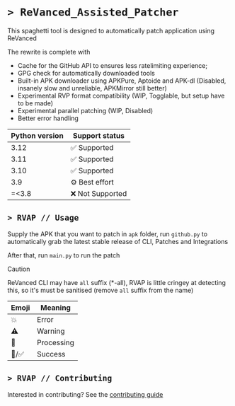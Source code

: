 # `> ReVanced_Assisted_Patcher`
This spaghetti tool is designed to automatically patch application using ReVanced

The rewrite is complete with 
* Cache for the GitHub API to ensures less ratelimiting experience;
* GPG check for automatically downloaded tools
* Built-in APK downloader using APKPure, Aptoide and APK-dl (Disabled, insanely slow and unreliable, APKMirror still better)
* Experimental RVP format compatibility (WIP, Togglable, but setup have to be made)
* Experimental parallel patching (WIP, Disabled)
* Better error handling

| Python version | Support status               |
| -------------- | ---------------------------- |
| 3.12           | :white_check_mark: Supported |
| 3.11           | :white_check_mark: Supported |
| 3.10           | :white_check_mark: Supported |
| 3.9            | :gear: Best effort           |
| =<3.8          | :x: Not Supported            |


## `> RVAP // Usage`
Supply the APK that you want to patch in `apk` folder, 
run `github.py` to automatically grab the latest stable release of 
CLI, Patches and Integrations

After that, run `main.py` to run the patch

> [!CAUTION]
> ReVanced CLI may have `all` suffix (*-all), RVAP is little cringey at detecting this, 
> so it's must be sanitised (remove `all` suffix from the name)

| Emoji | Meaning    |
| ----- | ---------- |
| 💥    | Error      |
| ⚠️    | Warning    |
| 🗿    | Processing |
| 🥞/✅ | Success    |

## `> RVAP // Contributing`
Interested in contributing? See the [contributing guide](docs/CONTRIBUTING.md)
